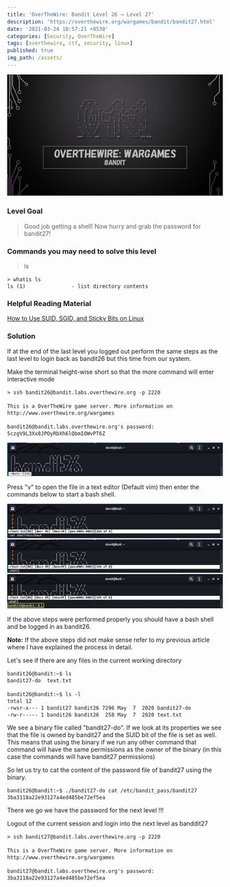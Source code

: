 ```yaml
---
title: 'OverTheWire: Bandit Level 26 → Level 27'
description: 'https://overthewire.org/wargames/bandit/bandit27.html'
date: '2021-03-24 10:57:21 +0530'
categories: [Security, OverTheWire]
tags: [overthewire, ctf, security, linux]
published: true
img_path: /assets/
---
```


![OverTheWire Banner](images/overthewire-banner.png)

### Level Goal

> Good job getting a shell! Now hurry and grab the password for bandit27!

### Commands you may need to solve this level

> ls

```
> whatis ls
ls (1)               - list directory contents
```

### Helpful Reading Material

[How to Use SUID, SGID, and Sticky Bits on Linux](https://www.howtogeek.com/656646/how-to-use-suid-sgid-and-sticky-bits-on-linux/)

### Solution

If at the end of the last level you logged out perform the same steps as the last level to login back as bandit26 but this time from our system.

Make the terminal height-wise short so that the more command will enter interactive mode

```
> ssh bandit26@bandit.labs.overthewire.org -p 2220

This is a OverTheWire game server. More information on http://www.overthewire.org/wargames

bandit26@bandit.labs.overthewire.org's password: 5czgV9L3Xx8JPOyRbXh6lQbmIOWvPT6Z
```

![More Editor](images/bandit-26-27/more-command.png)

Press "v" to open the file in a text editor (Default vim) then enter the commands below to start a bash shell.

![Set Default Shell](images/bandit-26-27/set-default-shell.png)
![Launch Shell](images/bandit-26-27/start-default-shell.png)
![Access Bandit26](images/bandit-26-27/access-bandit26.png)

If the above steps were performed properly you should have a bash shell and be logged in as bandit26.

**Note:** If the above steps did not make sense refer to my previous article where I have explained the process in detail.

Let's see if there are any files in the current working directory

```
bandit26@bandit:~$ ls  
bandit27-do  text.txt

bandit26@bandit:~$ ls -l  
total 12  
-rwsr-x--- 1 bandit27 bandit26 7296 May  7  2020 bandit27-do  
-rw-r----- 1 bandit26 bandit26  258 May  7  2020 text.txt
```

We see a binary file called "bandit27-do". If we look at its properties we see that the file is owned by bandit27 and the SUID bit of the file is set as well. This means that using the binary if we run any other command that command will have the same permissions as the owner of the binary (in this case the commands will have bandit27 permissions)

So let us try to cat the content of the password file of bandit27 using the binary.

```
bandit26@bandit:~$ ./bandit27-do cat /etc/bandit_pass/bandit27  
3ba3118a22e93127a4ed485be72ef5ea
```

There we go we have the password for the next level !!!

Logout of the current session and login into the next level as banddit27

```
> ssh bandit27@bandit.labs.overthewire.org -p 2220

This is a OverTheWire game server. More information on http://www.overthewire.org/wargames

bandit27@bandit.labs.overthewire.org's password: 3ba3118a22e93127a4ed485be72ef5ea
```